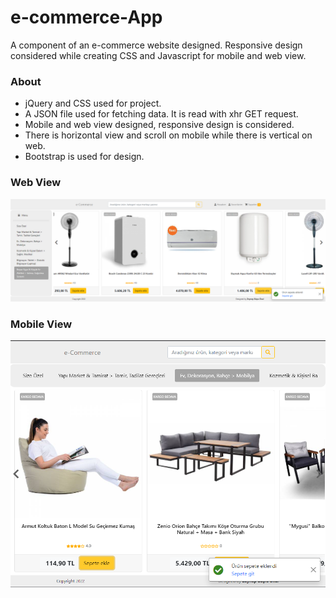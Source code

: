 # e-commerce-App

A component of an e-commerce website designed. Responsive design considered while creating CSS and Javascript for mobile and web view.

### About

- jQuery and CSS used for project.
- A JSON file used for fetching data. It is read with xhr GET request.
- Mobile and web view designed, responsive design is considered.
- There is horizontal view and scroll on mobile while there is vertical on web.
- Bootstrap is used for design.


### Web View

![e-commerce App](https://github.com/zeybusra/e-commerce-App/blob/main/e-commerce-1.png?raw=true)


### Mobile View

![e-commerce App](https://github.com/zeybusra/e-commerce-App/blob/main/e-commerce-2.png?raw=true)

